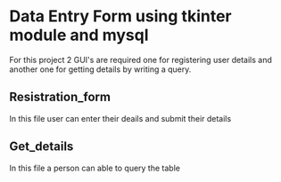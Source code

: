 # Data Entry Form using tkinter module and mysql
For this project 2 GUI's are required one for registering user details and another one for getting details by writing a query.
## Resistration_form
In this file user can enter their deails and submit their details

## Get_details
In this file a person can able to query the table
